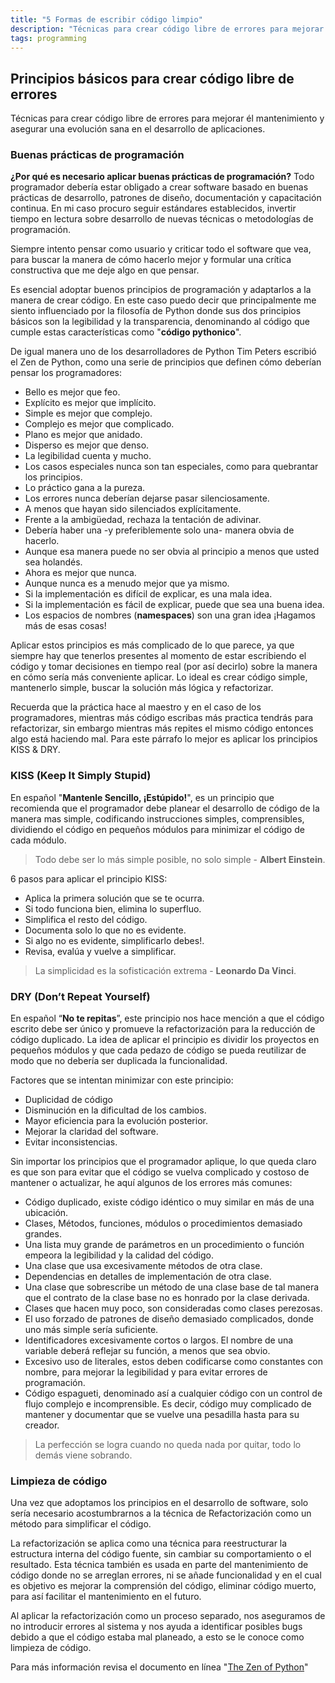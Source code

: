 ```yaml
---
title: "5 Formas de escribir código limpio"
description: "Técnicas para crear código libre de errores para mejorar él mantenimiento"
tags: programming
---
```


## Principios básicos para crear código libre de errores

Técnicas para crear código libre de errores para mejorar él mantenimiento y asegurar una evolución sana en el desarrollo de aplicaciones.

### Buenas prácticas de programación

**¿Por qué es necesario aplicar buenas prácticas de programación?** Todo programador debería estar obligado a crear software basado en buenas prácticas de desarrollo, patrones de diseño, documentación y capacitación continua. En mi caso procuro seguir estándares establecidos, invertir tiempo en lectura sobre desarrollo de nuevas técnicas o metodologías de programación.

Siempre intento pensar como usuario y criticar todo el software que vea, para buscar la manera de cómo hacerlo mejor y formular una crítica constructiva que me deje algo en que pensar.

Es esencial adoptar buenos principios de programación y adaptarlos a la manera de crear código. En este caso puedo decir que principalmente me siento influenciado por la filosofía de Python donde sus dos principios básicos son la legibilidad y la transparencia, denominando al código que cumple estas características como "**código pythonico**".

De igual manera uno de los desarrolladores de Python Tim Peters escribió el Zen de Python, como una serie de principios que definen cómo deberían pensar los programadores:

- Bello es mejor que feo.
- Explícito es mejor que implícito.
- Simple es mejor que complejo.
- Complejo es mejor que complicado.
- Plano es mejor que anidado.
- Disperso es mejor que denso.
- La legibilidad cuenta y mucho.
- Los casos especiales nunca son tan especiales, como para quebrantar los principios.
- Lo práctico gana a la pureza.
- Los errores nunca deberían dejarse pasar silenciosamente.
- A menos que hayan sido silenciados explícitamente.
- Frente a la ambigüedad, rechaza la tentación de adivinar.
- Debería haber una -y preferiblemente solo una- manera obvia de hacerlo.
- Aunque esa manera puede no ser obvia al principio a menos que usted sea holandés.
- Ahora es mejor que nunca.
- Aunque nunca es a menudo mejor que ya mismo.
- Si la implementación es difícil de explicar, es una mala idea.
- Si la implementación es fácil de explicar, puede que sea una buena idea.
- Los espacios de nombres (**namespaces**) son una gran idea ¡Hagamos más de esas cosas!

Aplicar estos principios es más complicado de lo que parece, ya que siempre hay que tenerlos presentes al momento de estar escribiendo el código y tomar decisiones en tiempo real (por así decirlo) sobre la manera en cómo sería más conveniente aplicar. Lo ideal es crear código simple, mantenerlo simple, buscar la solución más lógica y refactorizar.

Recuerda que la práctica hace al maestro y en el caso de los programadores, mientras más código escribas más practica tendrás para refactorizar, sin embargo mientras más repites el mismo código entonces algo está haciendo mal. Para este párrafo lo mejor es aplicar los principios KISS & DRY.

### KISS (Keep It Simply Stupid)

En español "**Mantenle Sencillo, ¡Estúpido!**", es un principio que recomienda que el programador debe planear el desarrollo de código de la manera mas simple, codificando instrucciones simples, comprensibles, dividiendo el código en pequeños módulos para minimizar el código de cada módulo.

> Todo debe ser lo más simple posible, no solo simple - **Albert Einstein**.

6 pasos para aplicar el principio KISS:

- Aplica la primera solución que se te ocurra.
- Si todo funciona bien, elimina lo superfluo.
- Simplifica el resto del código.
- Documenta solo lo que no es evidente.
- Si algo no es evidente, simplificarlo debes!.
- Revisa, evalúa y vuelve a simplificar.

> La simplicidad es la sofisticación extrema - **Leonardo Da Vinci**.

### DRY (Don’t Repeat Yourself)

En español “**No te repitas**”, este principio nos hace mención a que el código escrito debe ser único y promueve la refactorización para la reducción de código duplicado. La idea de aplicar el principio es dividir los proyectos en pequeños módulos y que cada pedazo de código se pueda reutilizar de modo que no debería ser duplicada la funcionalidad.

Factores que se intentan minimizar con este principio:

- Duplicidad de código
- Disminución en la dificultad de los cambios.
- Mayor eficiencia para la evolución posterior.
- Mejorar la claridad del software.
- Evitar inconsistencias.

Sin importar los principios que el programador aplique, lo que queda claro es que son para evitar que el código se vuelva complicado y costoso de mantener o actualizar, he aquí algunos de los errores más comunes:

- Código duplicado, existe código idéntico o muy similar en más de una ubicación.
- Clases, Métodos, funciones, módulos o procedimientos demasiado grandes.
- Una lista muy grande de parámetros en un procedimiento o función empeora la legibilidad y la calidad del código.
- Una clase que usa excesivamente métodos de otra clase.
- Dependencias en detalles de implementación de otra clase.
- Una clase que sobrescribe un método de una clase base de tal manera que el contrato de la clase base no es honrado por la clase derivada.
- Clases que hacen muy poco, son consideradas como clases perezosas.
- El uso forzado de patrones de diseño demasiado complicados, donde uno más simple sería suficiente.
- Identificadores excesivamente cortos o largos. El nombre de una variable deberá reflejar su función, a menos que sea obvio.
- Excesivo uso de literales, estos deben codificarse como constantes con nombre, para mejorar la legibilidad y para evitar errores de programación.
- Código espagueti, denominado así a cualquier código con un control de flujo complejo e incomprensible. Es decir, código muy complicado de mantener y documentar que se vuelve una pesadilla hasta para su creador.

> La perfección se logra cuando no queda nada por quitar, todo lo demás viene sobrando.

### Limpieza de código

Una vez que adoptamos los principios en el desarrollo de software, solo sería necesario acostumbrarnos a la técnica de Refactorización como un método para simplificar el código.

La refactorización se aplica como una técnica para reestructurar la estructura interna del código fuente, sin cambiar su comportamiento o el resultado. Esta técnica también es usada en parte del mantenimiento de código donde no se arreglan errores, ni se añade funcionalidad y en el cual es objetivo es mejorar la comprensión del código, eliminar código muerto, para así facilitar el mantenimiento en el futuro.

Al aplicar la refactorización como un proceso separado, nos aseguramos de no introducir errores al sistema y nos ayuda a identificar posibles bugs debido a que el código estaba mal planeado, a esto se le conoce como limpieza de código.

Para más información revisa el documento en línea "[The Zen of Python][1]"

[1]:	http://www.python.org/dev/peps/pep-0020/